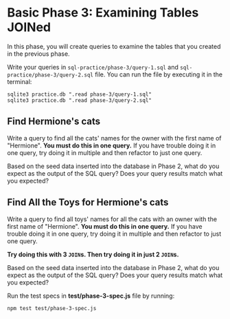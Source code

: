 # Basic Phase 3: Examining Tables JOINed

In this phase, you will create queries to examine the tables that you created
in the previous phase.

Write your queries in `sql-practice/phase-3/query-1.sql` and
`sql-practice/phase-3/query-2.sql` file. You can run the file by
executing it in the terminal:

```shell
sqlite3 practice.db ".read phase-3/query-1.sql"
sqlite3 practice.db ".read phase-3/query-2.sql"
```

## Find Hermione's cats

Write a query to find all the cats' names for the owner with the first name of
"Hermione". **You must do this in one query.** If you have trouble doing it in
one query, try doing it in multiple and then refactor to just one query.

Based on the seed data inserted into the database in Phase 2, what do you expect
as the output of the SQL query? Does your query results match what you expected?

## Find All the Toys for Hermione's cats

Write a query to find all toys' names for all the cats with an owner with the
first name of "Hermione". **You must do this in one query.** If you have trouble
doing it in one query, try doing it in multiple and then refactor to just one
query.

**Try doing this with 3 `JOIN`s. Then try doing it in just 2 `JOIN`s.**

Based on the seed data inserted into the database in Phase 2, what do you expect
as the output of the SQL query? Does your query results match what you expected?

Run the test specs in __test/phase-3-spec.js__ file by running:

```shell
npm test test/phase-3-spec.js
```